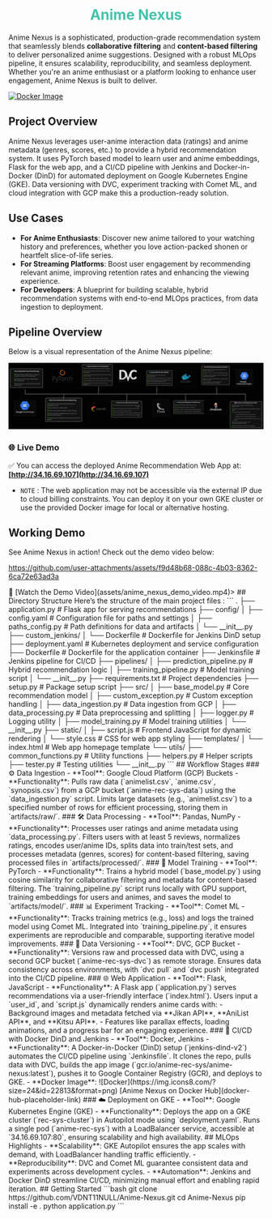 
<h1 style='text-align:center;color:#46c2ac'> Anime Nexus </h1>


Anime Nexus is a sophisticated, production-grade recommendation system that seamlessly blends **collaborative filtering** and **content-based filtering** to deliver personalized anime suggestions. Designed with a robust MLOps pipeline, it ensures scalability, reproducibility, and seamless deployment. Whether you're an anime enthusiast or a platform looking to enhance user engagement, Anime Nexus is built to deliver.

[![Docker Image](https://img.shields.io/badge/Docker-GHCR-blue)](https://hub.docker.com/r/vdnt/anime-nexus)


## Project Overview
Anime Nexus leverages user-anime interaction data (ratings) and anime metadata (genres, scores, etc.) to provide a hybrid recommendation system. It uses PyTorch based model to learn user and anime embeddings, Flask for the web app, and a CI/CD pipeline with Jenkins and Docker-in-Docker (DinD) for automated deployment on Google Kubernetes Engine (GKE). Data versioning with DVC, experiment tracking with Comet ML, and cloud integration with GCP make this a production-ready solution.

## Use Cases
- **For Anime Enthusiasts**: Discover new anime tailored to your watching history and preferences, whether you love action-packed shonen or heartfelt slice-of-life series.
- **For Streaming Platforms**: Boost user engagement by recommending relevant anime, improving retention rates and enhancing the viewing experience.
- **For Developers**: A blueprint for building scalable, hybrid recommendation systems with end-to-end MLOps practices, from data ingestion to deployment.

## Pipeline Overview
Below is a visual representation of the Anime Nexus pipeline:

![Pipeline Overview](assets/Pipeline_workflow_v11_final.png)

### 🌐 Live Demo

✅ You can access the deployed Anime Recommendation Web App at:
**[http://34.16.69.107](http://34.16.69.107)**

- `NOTE` : The web application may not be accessible via the external IP due to cloud billing constraints. You can deploy it on your own GKE cluster or use the provided Docker image for local or alternative hosting.

## Working Demo
See Anime Nexus in action! Check out the demo video below:

https://github.com/user-attachments/assets/f9d48b68-088c-4b03-8362-6ca72e63ad3a
<!-->🎥 [Watch the Demo Video](assets/anime_nexus_demo_video.mp4)>
  
## Directory Structure
Here’s the structure of the main project files :

```
.
├── application.py              # Flask app for serving recommendations
├── config/
│   ├── config.yaml             # Configuration file for paths and settings
│   ├── paths_config.py         # Path definitions for data and artifacts
│   └── __init__.py
├── custom_jenkins/
│   └── Dockerfile              # Dockerfile for Jenkins DinD setup
├── deployment.yaml             # Kubernetes deployment and service configuration
├── Dockerfile                  # Dockerfile for the application container
├── Jenkinsfile                 # Jenkins pipeline for CI/CD
├── pipelines/
│   ├── prediction_pipeline.py  # Hybrid recommendation logic
│   ├── training_pipeline.py    # Model training script
│   └── __init__.py
├── requirements.txt            # Project dependencies
├── setup.py                    # Package setup script
├── src/
│   ├── base_model.py           # Core recommendation model
│   ├── custom_exception.py     # Custom exception handling
│   ├── data_ingestion.py       # Data ingestion from GCP
│   ├── data_processing.py      # Data preprocessing and splitting
│   ├── logger.py               # Logging utility
│   ├── model_training.py       # Model training utilities
│   └── __init__.py
├── static/
│   ├── script.js               # Frontend JavaScript for dynamic rendering
│   └── style.css               # CSS for web app styling
├── templates/
│   └── index.html              # Web app homepage template
└── utils/
    ├── common_functions.py     # Utility functions
    ├── helpers.py              # Helper scripts
    ├── tester.py               # Testing utilities
    └── __init__.py
```

## Workflow Stages

### ⚙️ Data Ingestion
- **Tool**: Google Cloud Platform (GCP) Buckets
- **Functionality**: Pulls raw data (`animelist.csv`, `anime.csv`, `synopsis.csv`) from a GCP bucket (`anime-rec-sys-data`) using the `data_ingestion.py` script. Limits large datasets (e.g., `animelist.csv`) to a specified number of rows for efficient processing, storing them in `artifacts/raw/`.

### 🛠️ Data Processing
- **Tool**: Pandas, NumPy
- **Functionality**: Processes user ratings and anime metadata using `data_processing.py`. Filters users with at least 5 reviews, normalizes ratings, encodes user/anime IDs, splits data into train/test sets, and processes metadata (genres, scores) for content-based filtering, saving processed files in `artifacts/processed/`.

### 🤖 Model Training



- **Tool**: PyTorch
- **Functionality**: Trains a hybrid model (`base_model.py`) using cosine similarity for collaborative filtering and metadata for content-based filtering. The `training_pipeline.py` script runs locally with GPU support, training embeddings for users and animes, and saves the model to `artifacts/model/`.

### 📊 Experiment Tracking
- **Tool**: Comet ML
- **Functionality**: Tracks training metrics (e.g., loss) and logs the trained model using Comet ML. Integrated into `training_pipeline.py`, it ensures experiments are reproducible and comparable, supporting iterative model improvements.

### 📂 Data Versioning
- **Tool**: DVC, GCP Bucket
- **Functionality**: Versions raw and processed data with DVC, using a second GCP bucket (`anime-rec-sys-dvc`) as remote storage. Ensures data consistency across environments, with `dvc pull` and `dvc push` integrated into the CI/CD pipeline.

### 🌐 Web Application
- **Tool**: Flask, JavaScript
- **Functionality**: A Flask app (`application.py`) serves recommendations via a user-friendly interface (`index.html`). Users input a `user_id`, and `script.js` dynamically renders anime cards with:
  - Background images and metadata fetched via **Jikan API**, **AniList API**, and **Kitsu API**.
  - Features like parallax effects, loading animations, and a progress bar for an engaging experience.

### 🚀 CI/CD with Docker DinD and Jenkins
- **Tool**: Docker, Jenkins
- **Functionality**: A Docker-in-Docker (DinD) setup (`jenkins-dind-v2`) automates the CI/CD pipeline using `Jenkinsfile`. It clones the repo, pulls data with DVC, builds the app image (`gcr.io/anime-rec-sys/anime-nexus:latest`), pushes it to Google Container Registry (GCR), and deploys to GKE.
- **Docker Image**:  
  ![Docker](https://img.icons8.com/?size=24&id=22813&format=png) [Anime Nexus on Docker Hub](docker-hub-placeholder-link)

### ☁️ Deployment on GKE
- **Tool**: Google Kubernetes Engine (GKE)
- **Functionality**: Deploys the app on a GKE cluster (`rec-sys-cluster`) in Autopilot mode using `deployment.yaml`. Runs a single pod (`anime-rec-sys`) with a LoadBalancer service, accessible at `34.16.69.107:80`, ensuring scalability and high availability.


## MLOps Highlights
- **Scalability**: GKE Autopilot ensures the app scales with demand, with LoadBalancer handling traffic efficiently.
- **Reproducibility**: DVC and Comet ML guarantee consistent data and experiments across development cycles.
- **Automation**: Jenkins and Docker DinD streamline CI/CD, minimizing manual effort and enabling rapid iteration.

## Getting Started
   ```bash
   git clone https://github.com/VDNT11NULL/Anime-Nexus.git

   cd Anime-Nexus

   pip install -e .

   python application.py
   
   ```
